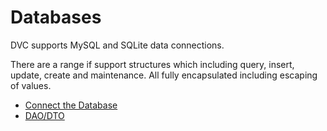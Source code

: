 # Databases

DVC supports MySQL and SQLite data connections.

There are a range if support structures which including query, insert, update,
create and maintenance. All fully encapsulated including escaping of values.

* [Connect the Database](/docs/database-connections)
* [DAO/DTO](/docs/dao-dto)

